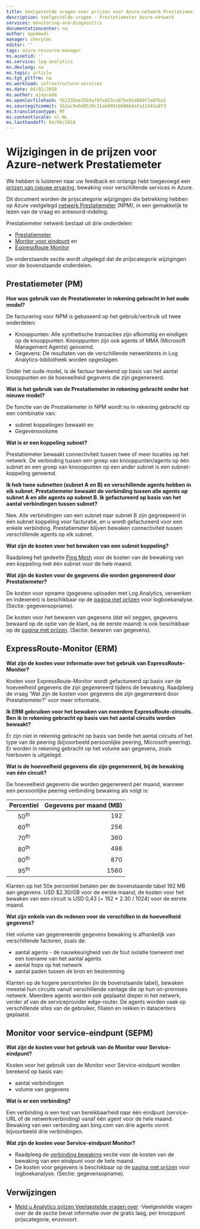 ```yaml
---
title: Veelgestelde vragen over prijzen voor Azure-netwerk Prestatiemeter | Microsoft Docs
description: Veelgestelde vragen - Prestatiemeter Azure-netwerk
services: monitoring-and-diagnostics
documentationcenter: na
author: agummadi
manager: cherylmc
editor: ''
tags: azure-resource-manager
ms.assetid: ''
ms.service: log-analytics
ms.devlang: na
ms.topic: article
ms.tgt_pltfrm: na
ms.workload: infrastructure-services
ms.date: 04/02/2018
ms.author: ajaycode
ms.openlocfilehash: 5b2335ee2584af07ed23ce87be92a869f3a07ba1
ms.sourcegitcommit: 5b2ac9e6d8539c11ab0891b686b8afa12441a8f3
ms.translationtype: MT
ms.contentlocale: nl-NL
ms.lasthandoff: 04/06/2018
---
```

# <a name="pricing-changes-for-azure-network-performance-monitor"></a>Wijzigingen in de prijzen voor Azure-netwerk Prestatiemeter

We hebben is luisteren naar uw feedback en onlangs hebt toegevoegd een [prijzen van nieuwe ervaring](https://azure.microsoft.com/blog/introducing-a-new-way-to-purchase-azure-monitoring-services/), bewaking voor verschillende services in Azure.

Dit document worden de prijscategorie wijzigingen die betrekking hebben op Azure vastgelegd [netwerk Prestatiemeter](https://docs.microsoft.com/azure/networking/network-monitoring-overview) (NPM), in een gemakkelijk te lezen van de vraag en antwoord-indeling.

Prestatiemeter netwerk bestaat uit drie onderdelen:
* [Prestatiemeter](https://docs.microsoft.com/azure/networking/network-monitoring-overview#performance-monitor)
* [Monitor voor eindpunt](https://docs.microsoft.com/azure/networking/network-monitoring-overview#service-endpoint-monitor) en
* [ExpressRoute Monitor](https://docs.microsoft.com/azure/networking/network-monitoring-overview#expressroute-monitor)

De onderstaande sectie wordt uitgelegd dat de prijscategorie wijzigingen voor de bovenstaande onderdelen.

## <a name="performance-monitor-pm"></a>Prestatiemeter (PM)

**Hoe was gebruik van de Prestatiemeter in rekening gebracht in het oude model?**

De facturering voor NPM is gebaseerd op het gebruik/verbruik uit twee onderdelen:
* Knooppunten: Alle synthetische transacties zijn afkomstig en eindigen op de knooppunten. Knooppunten zijn ook agents of MMA (Microsoft Management Agents) genoemd.
* Gegevens: De resultaten van de verschillende netwerktests in Log Analytics-bibliotheek worden opgeslagen.

Onder het oude model, is de factuur berekend op basis van het aantal knooppunten en de hoeveelheid gegevens die zijn gegenereerd. 

**Wat is het gebruik van de Prestatiemeter in rekening gebracht onder het nieuwe model?**

De functie van de Prestatiemeter in NPM wordt nu in rekening gebracht op een combinatie van: 

* subnet koppelingen bewaakt en
* Gegevensvolume

**Wat is er een koppeling subnet?**

Prestatiemeter bewaakt connectiviteit tussen twee of meer locaties op het netwerk.  De verbinding tussen een groep van knooppunten/agents op één subnet en een groep van knooppunten op een ander subnet is een subnet-koppeling genoemd.

**Ik heb twee subnetten (subnet A en B) en verschillende agents hebben in elk subnet.  Prestatiemeter bewaakt de verbinding tussen alle agents op subnet A en alle agents op subnet B.  Ik gefactureerd op basis van het aantal verbindingen tussen subnet?**

Nee. Alle verbindingen van een subnet naar subnet B zijn gegroepeerd in één subnet koppeling voor facturatie, en u wordt gefactureerd voor een enkele verbinding.  Prestatiemeter blijven bewaken connectiviteit tussen verschillende agents op elk subnet.

**Wat zijn de kosten voor het bewaken van een subnet koppeling?**

Raadpleeg het gedeelte [Ping Mesh](https://azure.microsoft.com/pricing/details/network-watcher/) voor de kosten van de bewaking van een koppeling met één subnet voor de hele maand.

**Wat zijn de kosten voor de gegevens die worden gegenereerd door Prestatiemeter?**

De kosten voor opname (gegevens uploaden met Log Analytics, verwerken en indexeren) is beschikbaar op de [pagina met prijzen](https://azure.microsoft.com/pricing/details/log-analytics/) voor logboekanalyse.  (Sectie: gegevensopname).

De kosten voor het bewaren van gegevens (dat wil zeggen, gegevens bewaard op de optie van de klant, na de eerste maand) is ook beschikbaar op de [pagina met prijzen](https://azure.microsoft.com/pricing/details/log-analytics/).  (Sectie: bewaren van gegevens).


## <a name="expressroute-monitor-erm"></a>ExpressRoute-Monitor (ERM)

**Wat zijn de kosten voor informatie over het gebruik van ExpressRoute-Monitor?**

Kosten voor ExpressRoute-Monitor wordt gefactureerd op basis van de hoeveelheid gegevens die zijn gegenereerd tijdens de bewaking.   Raadpleeg de vraag 'Wat zijn de kosten voor gegevens die zijn gegenereerd door Prestatiemeter?' voor meer informatie.

**Ik ERM gebruiken voor het bewaken van meerdere ExpressRoute-circuits. Ben ik in rekening gebracht op basis van het aantal circuits worden bewaakt?**

Er zijn niet in rekening gebracht op basis van beide het aantal circuits of het type van de peering (bijvoorbeeld persoonlijke peering, Microsoft-peering).  Er worden in rekening gebracht op het volume aan gegevens, zoals hierboven is uitgelegd.

**Wat is de hoeveelheid gegevens die zijn gegenereerd, bij de bewaking van één circuit?**

De hoeveelheid gegevens die worden gegenereerd per maand, wanneer een persoonlijke peering verbinding bewaking als volgt is:

|Percentiel      |Gegevens per maand (MB)|
| :---:          |           ---:|
|50<sup>th</sup> |            192|
|60<sup>th</sup> |            256|
|70<sup>th</sup> |            360|
|80<sup>th</sup> |            498|
|90<sup>th</sup> |            870|
|95<sup>th</sup> |           1560|


Klanten op het 50e percentiel betalen per de bovenstaande tabel 192 MB aan gegevens. USD $2.30/GB voor de eerste maand, de kosten voor het bewaken van een circuit is USD 0,43 (= 192 * 2.30 / 1024) voor de eerste maand.

**Wat zijn enkele van de redenen voor de verschillen in de hoeveelheid gegevens?**

Het volume van gegenereerde gegevens bewaking is afhankelijk van verschillende factoren, zoals de:
* aantal agents - de nauwkeurigheid van de fout isolatie toeneemt met een toename van het aantal agents
* aantal hops op het netwerk
* aantal paden tussen de bron en bestemming

Klanten op de hogere percentielen (in de bovenstaande tabel), bewaken meestal hun circuits vanuit verschillende vantage die op hun on-premises netwerk.  Meerdere agents worden ook geplaatst dieper in het netwerk, verder af van de serviceprovider edge-router. De agents worden vaak op verschillende sites van de gebruiker, filialen en rekken in datacenters geplaatst.

## <a name="service-endpoint-monitor-sepm"></a>Monitor voor service-eindpunt (SEPM)

**Wat zijn de kosten voor het gebruik van de Monitor voor Service-eindpunt?**

Kosten voor het gebruik van de Monitor voor Service-eindpunt worden berekend op basis van:
* aantal verbindingen
* volume van gegevens

**Wat is er een verbinding?**

Een verbinding is een test van bereikbaarheid naar één eindpunt (service-URL of de netwerkverbinding) vanaf één agent voor de hele maand. Bewaking van een verbinding aan bing.com van drie agents vormt bijvoorbeeld drie verbindingen.

**Wat zijn de kosten voor Service-eindpunt Monitor?**

- Raadpleeg de [verbinding bewaking](https://azure.microsoft.com/pricing/details/network-watcher/) sectie voor de kosten van de bewaking van een eindpunt voor de hele maand.
- De kosten voor gegevens is beschikbaar op de [pagina met prijzen](https://azure.microsoft.com/pricing/details/log-analytics/) voor logboekanalyse.  (Sectie: gegevensopname).

## <a name="references"></a>Verwijzingen

- [Meld u Analytics prijzen Veelgestelde vragen over](https://azure.microsoft.com/pricing/details/log-analytics/) -Veelgestelde vragen over de de sectie bevat informatie over de gratis laag, per knooppunt prijscategorie, enzovoort.

